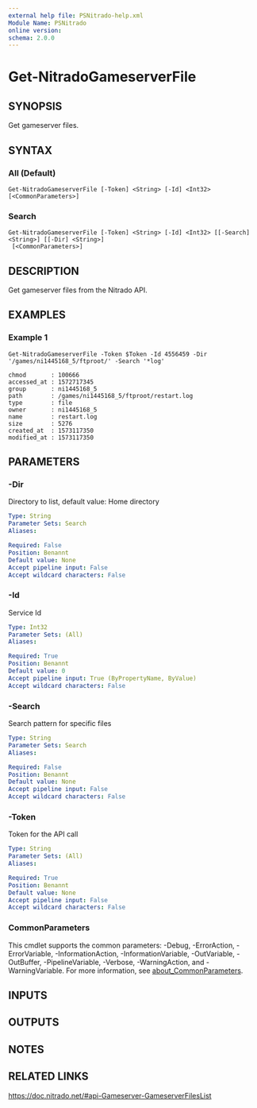 ```yaml
---
external help file: PSNitrado-help.xml
Module Name: PSNitrado
online version:
schema: 2.0.0
---
```


# Get-NitradoGameserverFile

## SYNOPSIS
Get gameserver files.

## SYNTAX

### All (Default)
```
Get-NitradoGameserverFile [-Token] <String> [-Id] <Int32> [<CommonParameters>]
```

### Search
```
Get-NitradoGameserverFile [-Token] <String> [-Id] <Int32> [[-Search] <String>] [[-Dir] <String>]
 [<CommonParameters>]
```

## DESCRIPTION
Get gameserver files from the Nitrado API.

## EXAMPLES

### Example 1
```
Get-NitradoGameserverFile -Token $Token -Id 4556459 -Dir '/games/ni1445168_5/ftproot/' -Search '*log'

chmod       : 100666
accessed_at : 1572717345
group       : ni1445168_5
path        : /games/ni1445168_5/ftproot/restart.log
type        : file
owner       : ni1445168_5
name        : restart.log
size        : 5276
created_at  : 1573117350
modified_at : 1573117350
```

## PARAMETERS

### -Dir
Directory to list, default value: Home directory

```yaml
Type: String
Parameter Sets: Search
Aliases:

Required: False
Position: Benannt
Default value: None
Accept pipeline input: False
Accept wildcard characters: False
```

### -Id
Service Id

```yaml
Type: Int32
Parameter Sets: (All)
Aliases:

Required: True
Position: Benannt
Default value: 0
Accept pipeline input: True (ByPropertyName, ByValue)
Accept wildcard characters: False
```

### -Search
Search pattern for specific files

```yaml
Type: String
Parameter Sets: Search
Aliases:

Required: False
Position: Benannt
Default value: None
Accept pipeline input: False
Accept wildcard characters: False
```

### -Token
Token for the API call

```yaml
Type: String
Parameter Sets: (All)
Aliases:

Required: True
Position: Benannt
Default value: None
Accept pipeline input: False
Accept wildcard characters: False
```

### CommonParameters
This cmdlet supports the common parameters: -Debug, -ErrorAction, -ErrorVariable, -InformationAction, -InformationVariable, -OutVariable, -OutBuffer, -PipelineVariable, -Verbose, -WarningAction, and -WarningVariable. For more information, see [about_CommonParameters](http://go.microsoft.com/fwlink/?LinkID=113216).

## INPUTS

## OUTPUTS

## NOTES

## RELATED LINKS

https://doc.nitrado.net/#api-Gameserver-GameserverFilesList